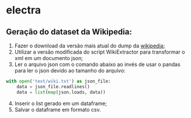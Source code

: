 # electra

## Geração do dataset da Wikipedia:

1. Fazer o download da versão mais atual do dump da [wikipedia](https://dumps.wikimedia.org/ptwiki/latest/ptwiki-latest-pages-articles.xml.bz2);
2. Utilizar a versão modificada do script WikiExtractor para transformar o xml em um documento json;
3. Ler o arquivo json com o comando abaixo ao invés de usar o pandas para ler o json devido ao tamanho do arquivo:

```python
with open('text/wiki.txt') as json_file:      
    data = json_file.readlines()
    data = list(map(json.loads, data))
```

4. Inserir o list gerado em um dataframe;
5. Salvar o dataframe em formato csv.
